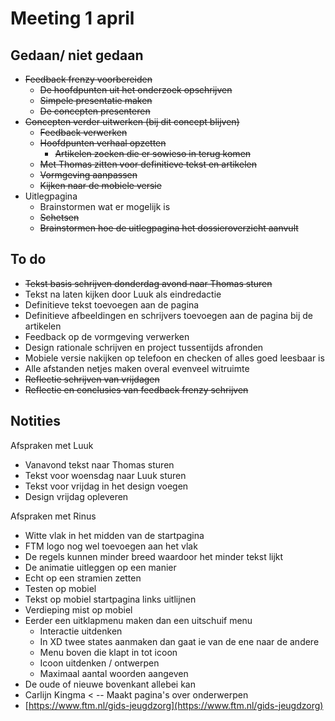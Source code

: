 # Meeting 1 april

## Gedaan/ niet gedaan

* ~~Feedback frenzy voorbereiden~~
  * ~~De hoofdpunten uit het onderzoek opschrijven~~
  * ~~Simpele presentatie maken~~
  * ~~De concepten presenteren~~
* ~~Concepten verder uitwerken  (bij dit concept blijven)~~
  * ~~Feedback verwerken~~
  * ~~Hoofdpunten verhaal opzetten~~
    * ~~Artikelen zoeken die er sowieso in terug komen~~
  * ~~Met Thomas zitten voor definitieve tekst en artikelen~~
  * ~~Vormgeving aanpassen~~
  * ~~Kijken naar de mobiele versie~~
* Uitlegpagina&#x20;
  * Brainstormen wat er mogelijk is
  * ~~Schetsen~~
  * ~~Brainstormen hoe de uitlegpagina het dossieroverzicht aanvult~~

## To do

* ~~Tekst basis schrijven donderdag avond naar Thomas sturen~~
* Tekst na laten kijken door Luuk als eindredactie
* Definitieve tekst toevoegen aan de pagina&#x20;
* Definitieve afbeeldingen en schrijvers toevoegen aan de pagina bij de artikelen
* Feedback op de vormgeving verwerken
* Design rationale schrijven en project tussentijds afronden
* Mobiele versie nakijken op telefoon en checken of alles goed leesbaar is
* Alle afstanden netjes maken overal evenveel witruimte
* ~~Reflectie schrijven van vrijdagen~~
* ~~Reflectie en conclusies van feedback frenzy schrijven~~

## Notities

Afspraken met Luuk

* Vanavond tekst naar Thomas sturen&#x20;
* Tekst voor woensdag naar Luuk sturen
* Tekst voor vrijdag in het design voegen
* Design vrijdag opleveren

Afspraken met Rinus

* Witte vlak in het midden van de startpagina
* FTM logo nog wel toevoegen aan het vlak&#x20;
* De regels kunnen minder breed waardoor het minder tekst lijkt
* De animatie uitleggen op een manier
* Echt op een stramien zetten
* Testen op mobiel
* Tekst op mobiel startpagina links uitlijnen
* Verdieping mist op mobiel
* Eerder een uitklapmenu maken dan een uitschuif menu
  * Interactie uitdenken
  * In XD twee states aanmaken dan gaat ie van de ene naar de andere&#x20;
  * Menu boven die klapt in tot icoon&#x20;
  * Icoon uitdenken / ontwerpen
  * Maximaal aantal woorden aangeven
* De oude of nieuwe bovenkant allebei kan&#x20;
* Carlijn Kingma < -- Maakt pagina's over onderwerpen
* [https://www.ftm.nl/gids-jeugdzorg](https://www.ftm.nl/gids-jeugdzorg)

